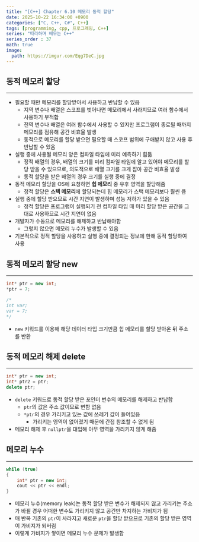 ```yaml
---
title: "[C++] Chapter 6.10 메모리 동적 할당"
date: 2025-10-22 16:34:00 +0900
categories: ["C, C++, C#", C++]
tags: [programming, cpp, 프로그래밍, C++]
series: "따라하며 배우는 C++"
series_order : 37
math: true
image:
  path: https://imgur.com/Eqg7DeC.jpg
---
```


## 동적 메모리 할당

---

- 필요할 때만 메모리를 할당받아서 사용하고 반납할 수 있음
  - 지역 변수나 배열은 스코프를 벗어나면 메모리에서 사라지므로 여러 함수에서 사용하기 부적합
  - 전역 변수나 배열은 여러 함수에서 사용할 수 있지만 프로그램이 종료될 때까지 메모리를 점유해 공간 비효율 발생
  - 동적으로 메모리를 할당 받으면 필요할 때 스코프 범위에 구애받지 않고 사용 후 반납할 수 있음
- 실행 중에 사용될 메모리 양은 컴파일 타임에 미리 예측하기 힘듦
  - 정적 배열의 경우, 배열의 크기를 미리 컴파일 타임에 알고 있어야 메모리를 할당 받을 수 있으므로, 의도적으로 배열 크기를 크게 잡아 공간 비효율 발생
  - 동적 할당을 받은 배열의 경우 크기를 실행 중에 결정
- 동적 메모리 할당을 OS에 요청하면 **힙 메모리** 중 유후 영역을 할당해줌
  - 정적 할당은 **스택 메모리**에 할당되는데 힙 메모리가 스택 메모리보다 훨씬 큼
- 실행 중에 할당 받으므로 시간 지연이 발생하며 성능 저하가 있을 수 있음
  - 정적 할당은 프로그램이 실행되기 전 컴파일 타임 때 미리 할당 받은 공간을 그대로 사용하므로 시간 지연이 없음
- 개발자가 수동으로 메모리를 해제하고 반납해야함
  - 그렇지 않으면 메모리 누수가 발생할 수 있음
- 기본적으로 정적 할당을 사용하고 실행 중에 결정되는 정보에 한해 동적 할당하여 사용

## 동적 메모리 할당 new

---

```cpp
int* ptr = new int;
*ptr = 7;

/*
int var;
var = 7;
*/
```

- `new` 키워드를 이용해 해당 데이터 타입 크기만큼 힙 메모리를 할당 받아온 뒤 주소를 반환

## 동적 메모리 해제 delete

---

```cpp
int* ptr = new int;
int* ptr2 = ptr;
delete ptr;
```

- `delete` 키워드로 동적 할당 받은 포인터 변수의 메모리를 해제하고 반납함
  - `ptr`의 값은 주소 값이므로 변함 없음
  - `*ptr`의 경우 가리키고 있는 값에 쓰레기 값이 들어있음
    - 가리키는 영역이 없어졌기 때문에 간접 참조할 수 없게 됨
- 메모리 해제 후 `nullptr`을 대입해 아무 영역을 가리키지 않게 해줌

## 메모리 누수

---

```cpp
while (true)
{
    int* ptr = new int;
    cout << ptr << endl;
}
```

- 메모리 누수(memory leak)는 동적 할당 받은 변수가 해제되지 않고 가리키는 주소가 바뀔 경우 어떠한 변수도 가리키지 않고 공간만 차지하는 가비지가 됨
- 매 반복 기존의 `ptr`이 사라지고 새로운 `ptr`을 할당 받으므로 기존의 할당 받은 영역이 가비지가 되버림
- 이렇게 가비지가 쌓이면 메모리 누수 문제가 발생함
